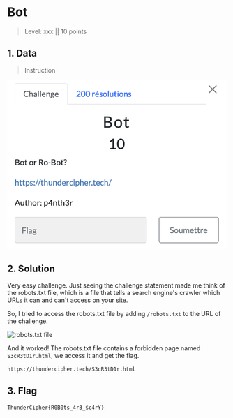 # Bot

> Level: xxx || 10 points

## 1. Data

> Instruction

![Instruction Challenge Bot](challenge_bot.png)


## 2. Solution

Very easy challenge. Just seeing the challenge statement made me think of the robots.txt file, which is a file that tells a search engine's crawler which URLs it can and can't access on your site.

So, I tried to access the robots.txt file by adding `/robots.txt` to the URL of the challenge.

![robots.txt file](https://github.com/user-attachments/assets/fef112bf-7a4c-404c-b964-8dc32823e09d)


And it worked! The robots.txt file contains a forbidden page named `S3cR3tD1r.html`, we access it and get the flag.

```text
https://thundercipher.tech/S3cR3tD1r.html
```

## 3. Flag

```text
ThunderCipher{R0B0ts_4r3_$c4rY}
```
